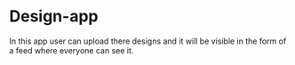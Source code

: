 # Design-app
In this app user can upload there designs and it will be visible in the form of a feed where everyone can see it.
